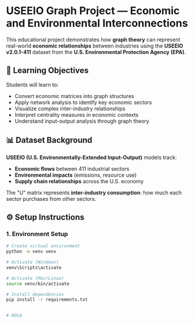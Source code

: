 # USEEIO Graph Project — Economic and Environmental Interconnections

This educational project demonstrates how **graph theory** can represent real-world **economic relationships** between industries using the **USEEIO v2.0.1-411** dataset from the **U.S. Environmental Protection Agency (EPA)**.

## 🧠 Learning Objectives

Students will learn to:
- Convert economic matrices into graph structures
- Apply network analysis to identify key economic sectors
- Visualize complex inter-industry relationships
- Interpret centrality measures in economic contexts
- Understand input-output analysis through graph theory

## 📊 Dataset Background

**USEEIO (U.S. Environmentally-Extended Input-Output)** models track:
- **Economic flows** between 411 industrial sectors
- **Environmental impacts** (emissions, resource use)
- **Supply chain relationships** across the U.S. economy

The "U" matrix represents **inter-industry consumption**: how much each sector purchases from other sectors.

## ⚙️ Setup Instructions

### 1. Environment Setup
```bash
# Create virtual environment
python -m venv venv

# Activate (Windows)
venv\Scripts\activate

# Activate (Mac/Linux)
source venv/bin/activate

# Install dependencies
pip install -r requirements.txt


# HOLA